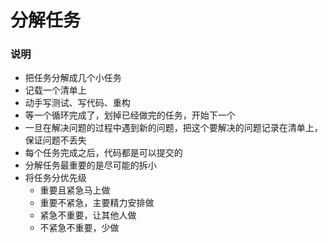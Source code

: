 # 分解任务

### 说明
- 把任务分解成几个小任务
- 记载一个清单上
- 动手写测试、写代码、重构
- 等一个循环完成了，划掉已经做完的任务，开始下一个
- 一旦在解决问题的过程中遇到新的问题，把这个要解决的问题记录在清单上，保证问题不丢失
- 每个任务完成之后，代码都是可以提交的
- 分解任务最重要的是尽可能的拆小
- 将任务分优先级
  - 重要且紧急马上做
  - 重要不紧急，主要精力安排做
  - 紧急不重要，让其他人做
  - 不紧急不重要，少做